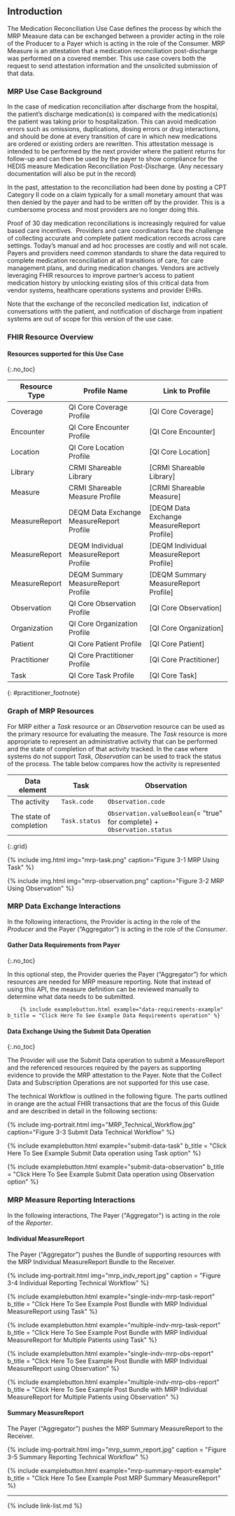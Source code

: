 

## Introduction

The Medication Reconciliation Use Case defines the process by which the MRP Measure data can be exchanged between a provider acting in the role of the Producer to a Payer which is acting in the role of the Consumer.  MRP Measure is an attestation that a medication reconciliation post-discharge was performed on a covered member. This use case covers both the request to send attestation information and the unsolicited submission of that data.

### MRP Use Case Background

In the case of medication reconciliation after discharge from the hospital, the patient’s discharge medication(s) is compared with the medication(s) the patient was taking prior to hospitalization. This can avoid medication errors such as omissions, duplications, dosing errors or drug interactions, and should be done at every transition of care in which new medications are ordered or existing orders are rewritten.  This attestation message is intended to be performed by the next provider where the patient returns for follow-up and can then be used by the payer to show compliance for the HEDIS measure Medication Reconciliation Post-Discharge. (Any necessary documentation will also be put in the record)  

In the past, attestation to the reconciliation had been done by posting a CPT Category II code on a claim typically for a small monetary amount that was then denied by the payer and had to be written off by the provider.  This is a cumbersome process and most providers are no longer doing this.

Proof of 30 day medication reconciliations is increasingly required for value based care incentives.  Providers and care coordinators face the challenge of collecting accurate and complete patient medication records across care settings. Today’s manual and ad hoc processes are costly and will not scale.  Payers and providers need common standards to share the data required to complete medication reconciliation at all transitions of care, for care management plans, and during medication changes.  Vendors are actively leveraging FHIR resources to improve partner’s access to patient medication history by unlocking existing silos of this critical data from vendor systems, healthcare operations systems and provider EHRs.

Note that the exchange of the reconciled medication list, indication of conversations with the patient, and notification of discharge from inpatient systems are out of scope for this version of the use case.

### FHIR Resource Overview

#### Resources supported for this Use Case
{:.no_toc}

|Resource Type| Profile Name                             | Link to Profile                            |
|---|------------------------------------------|--------------------------------------------|
|Coverage| QI Core Coverage Profile                 | [QI Core Coverage]                         |
|Encounter| QI Core Encounter Profile                | [QI Core Encounter]                        |
|Location| QI Core Location Profile                 | [QI Core Location]                         |
|Library| CRMI Shareable Library                     | [CRMI Shareable Library]                             |
|Measure| CRMI Shareable Measure Profile                     | [CRMI Shareable Measure]                             |
|MeasureReport| DEQM Data Exchange MeasureReport Profile | [DEQM Data Exchange MeasureReport Profile] |
|MeasureReport| DEQM Individual MeasureReport Profile    | [DEQM Individual MeasureReport Profile]    |
|MeasureReport| DEQM Summary MeasureReport Profile       | [DEQM Summary MeasureReport Profile]       |
|Observation| QI Core Observation Profile              | [QI Core Observation]                      |
|Organization| QI Core Organization Profile             | [QI Core Organization]                     |
|Patient| QI Core Patient Profile                  | [QI Core Patient]                          |
|Practitioner| QI Core Practitioner Profile             | [QI Core Practitioner]                     |
|Task| QI Core Task Profile                     | [QI Core Task]                             |
{: #practitioner_footnote}
### Graph of MRP Resources

For MRP either a *Task* resource or an *Observation* resource can be used as the primary resource for evaluating the measure. The *Task* resource is more appropriate to represent an administrative activity that can be performed and the state of completion of that activity tracked.  In the case where systems do not support *Task*, *Observation* can be used to track the status of the process.  The table below compares how the activity is represented

|Data element| Task | Observation|
|---|---|---|
|The activity|`Task.code`|`Observation.code`|
|The state of completion|`Task.status`|`Observation.valueBoolean`(= "true" for complete) + `Observation.status`|
{:.grid}

{% include img.html img="mrp-task.png" caption="Figure 3-1 MRP Using Task" %}

{% include img.html img="mrp-observation.png" caption="Figure 3-2 MRP Using Observation" %}

### MRP Data Exchange Interactions

In the following interactions, the Provider is acting in the role of the *Producer* and the Payer (“Aggregator”) is acting in the role of the *Consumer*.

#### Gather Data Requirements from Payer
{:.no_toc}

   In this optional step, the Provider queries the Payer (“Aggregator”) for which resources are needed for MRP measure reporting.  Note that instead of using this API, the measure definition can be reviewed manually to determine what data needs to be submitted.

        {% include examplebutton.html example="data-requirements-example" b_title = "Click Here To See Example Data Requirements operation" %}

#### Data Exchange Using the Submit Data Operation
{:.no_toc}

The Provider will use the Submit Data operation to submit a MeasureReport and the referenced resources required by the payers as supporting evidence to provide the MRP attestation to the Payer.  Note that the Collect Data and Subscription Operations are not supported for this use case.

The technical Workflow is outlined in the following figure.  The parts outlined in orange are the actual FHIR transactions that are the focus of this Guide and are described in detail in the following sections:

{% include img-portrait.html img="MRP_Technical_Workflow.jpg" caption="Figure 3-3 Submit Data Technical Workflow" %}

{% include examplebutton.html example="submit-data-task" b_title = "Click Here To See Example Submit Data operation using Task option" %}

<!--
[![Run in Postman](https://run.pstmn.io/button.svg)](https://app.getpostman.com/run-collection/22fbcdcc6df16bace3b0)
-->

{% include examplebutton.html example="submit-data-observation"  b_title = "Click Here To See Example Submit Data operation using Observation option" %}

### MRP Measure Reporting Interactions

In the following interactions,  The Payer ("Aggregator") is acting in the role of the *Reporter*.

#### Individual MeasureReport

The Payer (“Aggregator”) pushes the Bundle of supporting resources with the MRP Individual MeasureReport Bundle to the Receiver.

{% include img-portrait.html img="mrp_indv_report.jpg" caption = "Figure 3-4 Individual Reporting Technical Workflow" %}

{% include examplebutton.html example="single-indv-mrp-task-report" b_title = "Click Here To See Example Post Bundle with MRP Individual MeasureReport using Task" %}

{% include examplebutton.html example="multiple-indv-mrp-task-report" b_title = "Click Here To See Example Post Bundle with MRP Individual MeasureReport for Multiple Patients using Task" %}

{% include examplebutton.html example="single-indv-mrp-obs-report" b_title = "Click Here To See Example Post Bundle with MRP Individual MeasureReport using Observation" %}

{% include examplebutton.html example="multiple-indv-mrp-obs-report" b_title = "Click Here To See Example Post Bundle with MRP Individual MeasureReport for Multiple Patients using Observation" %}

#### Summary MeasureReport

The Payer (“Aggregator”) pushes the MRP Summary MeasureReport to the Receiver.

{% include img-portrait.html img="mrp_summ_report.jpg" caption = "Figure 3-5 Summary Reporting Technical Workflow" %}

{% include examplebutton.html example="mrp-summary-report-example" b_title = "Click Here To See Example Post MRP Summary MeasureReport" %}

---

{% include link-list.md %}
